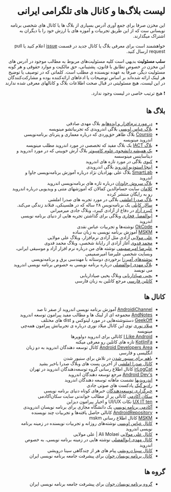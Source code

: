 <div dir="rtl">

# لیست بلاگ‌ها و کانال های تلگرامی ایرانی

این مخزن صرفا برای جمع آوری آدرس بسیاری از بلاگ ها یا کانال های شخصی برنامه نویسانی ست که از این طریق تجربیات و آموزه های با ارزش خود را با دیگران به اشتراک میگذارند.

خواهشمند است برای معرفی بلاگ یا کانال جدید در قسمت [issue](https://github.com/beigirad/IranianDevelopersBlogsAndChannels/issues) اعلام کنید یا pull request ارسال کنید.

**سلب مسئولیت** بدیهی است کلیه مسئولیت‌های مربوط به مطالب موجود در آدرس های این مخزن در خصوص تطابق با قانون، پشتیبانی، حق مالکیت و موارد حقوقی و هر گونه مسئولیت دیگر، صرفاً به عهده نویسنده ی مطلب است. کلماتی که در توصیف یا توضیح هر لینک ارائه شده‌اند بر اساس توضیحات یا ادعاهای ارائه‌کننده بوده و مشارکت‌کنندگان در این لیست، هیچ مسئولیتی در قبال صحت اطلاعات بلاگ و کانالهای معرفی شده ندارند

:heavy_exclamation_mark: هیچ ترتیب خاصی در لیست وجود ندارد.

## بلاگ ها
* [در مورد نرم‌افزار و ایده‌هایم](https://mehdix.ir/) بلاگ مهدی صادقی
* [بلاگ عباس اویسی](http://abbas.oveissi.ir/) بلاگی اندرویدی که تجربیاتشو مینویسه
* [Coursio](http://coursio.ir) بلاگ طاهر حق‌وردی که درباره معماری و پترنای برنامه‌نویسی اندروید مینویسه
* [بلاگ IACT](http://iact.ir) یک بلاگ مفید که تخصصی در مورد اندروید مطلب مینویسه
* [یک همیشه دانشجوی علوم کامپیوتر](http://arashkhoeini.com) بلاگ آرش خویینی که در مورد اندروید و دیتاساینس مینوسسه
* [کیوی](https://kivee.ir) بلاگی در مورد تازه های اندروید
* [اینجا استودیو اندروید](http://androidstd.com) بلاگی اندرویدی
* [SmartLab](http://smartlab.ir) بلاگ  علی بهزادیان نژاد درباره آموزش برنامه‌نویسی جاوا و اندروید
* [بلاگ سروش جاودان](http://soroushjavdan.net) درباره تازه های برنامه‌نویسی اندروید
* [کلامان](http://www.kamalan.com) سایت حسام‌الدین کمالان که آموزشهای متنی و ویدیویی درباره اندروید رو به رایگان منتشر کرده
* [بلاگ صدرا املشی](http://isapanah.com) بلاگی در مورد تجربه های صدرا املشی
* [سالار کابلی](https://sallar.me/farsi/)  یک برنامه‌نویس ۲۸ ساله که در هلسینکی، فنلاند زندگی می‌کند.
* [کیبرد آزاد](https://jadi.net/) در دفاع از آزادی کیبرد، وبلاگ جادی میرمیرانی    
* [ابوالفضل فخاری](http://abolfazlfakhari.ir/) وبلاگی برای گذاشتن تجربه هایی از دنیای برنامه نویسی اندروید
* [OkCode](http://okcode.ir/) نوشته‌ها و تجربیات عباس نقدی
* [MSKM](http://mskm.ir/) آموزش برنامه نویسی به زبان ساده
* [علی مولایی](https://molaei.org) آزادی مثل آزادی نرم‌افزار، وبلاگ علی مولایی
* [محمد فدوی](https://fadavi.net) آغاز آزادی از رایانهٔ شخصی، وبلاگ محمد فدوی
* [علیرضا امیرصمیمی](https://amirsamimi.ir) نوشته های من درباره نرم افزار آزاد و موسیقی ایرانی، وبسایت شخصی علیرضا امیرصمیمی
* [نوشته‌های آمیرزا](https://mirzaproject.ir/) برخوردی دوستانه با مهندسی برق و برنامه‌نویسی
* [بلاگ مهدی ابوالفضلی](http://virgool.io/@abolfazlimahdi) درباره برنامه نویسی به خصوص برنامه نویسی اندروید می نویسد
* [یحیی صیاداربابی](http://theyahya.com/blog/) وبلاگ یحیی صیاداربابی
* [کاتلین فارسی](http://kotlinfarsi.com/) مرجع کاتلین به زبان فارسی

## کانال ها
* [AndroidiChannel](https://t.me/androiddevelop) آموزش برنامه نویسی اندروید از صفر تا صد
* [AndNotes](https://t.me/AndNotes/) مجموعه ای از لینک ها و مطالب مفید پیرامون توسعه اندروید
* [GeekOff](https://t.me/geekoff/) دستنوشته‌هایی در مورد لینوکس و dist های مختلف
* [میلاد نوری](https://t.me/MiladNouriChannel) توی این کانال میلاد نوری درباره ی تجربیاتش پیرامون همه‌چی مینویسه
* [I Like Android](https://t.me/android_development) کانالی برای اندروید دولوپرها
* [KotlinFa](https://t.me/kotlin_fa) تازه های کاتلین رو معرفی میکنه
* [Android Developers Area](https://t.me/android_developers_area) کانال توسعه دهندگان اندروید به دو زبان انگلیسی و فارسی
* [باهم برای سنیور شدن](https://t.me/androidSenior) در تلاش برای سنیور شدن
* [کانال صدرا املشی](https://t.me/SadraAmlashi) از آخرین پست های وبلاگ صدرا باخبر بشید
* [irLogCat](https://t.me/irlogcat) کانال اطلاع رسانی گروه توسعه‌دهندگان اندروید در تهران
* [Android Dev's](https://t.me/androiddevs_sh) مرجع توسعه دهندگان اندروید
* [اندرویدیها](https://t.me/androidihameeting) نشست ماهانه توسعه دهندگان اندروید
* [رادیو گیک](https://t.me/jadiradio) پادکست های صوتی جادی
* [خبرگزاری توسعه‌دهندگان](https://t.me/irdevnews) خبرهای کوتاه دنیای برنامه نویسی
* [سکان آکادمی](https://t.me/sokanacademy) کانالی پر از مطالب خواندنی سایت سکان‌آکادمی
* [UX IT ten](https://t.me/uxitten) نکات UI/UX و اخبار پیرامون دیزاین
* [آکادمی برنامه نویسی](https://t.me/programmingAcademy) یک دانشگاه مجازی برای برنامه نویسان اندرویدی
* [AndroidRepository](https://t.me/AndroidRepository) کانالی حاصل یافته‌ها و تجربیات چند نویسنده
* [MSKM](https://t.me/mskm_ir) کانال اطلاع رسانی mskm
* [کانال عباس اویسی](https://t.me/aoveissi) نوشته‌های روزانه و تجربیات نویسنده در زمینه برنامه نویسی اندروید 
* [کانال علی مولایی](https://t.me/molaei_org) Ali Molaei | علی مولایی
* [کانال مهدی ابوالفضلی](https://t.me/abolfazli_mahdi) نوشته هایی در زمینه برنامه نویسی، به خصوص اندروید
* [کانال سینا درویشی](https://t.me/s/sina_darvi) پیام های هر از چندگاهی سینا درویشی
* [کانال برنامه نویسان جوان](https://t.me/YProgram) برای پیشرفت جامعه برنامه نویسی ایران

## گروه ها
* [گروه برنامه نویسان جوان](https://t.me/joinchat/EPqad1EFuYs_ATagWaUHYg) برای پیشرفت جامعه برنامه نویسی ایران

</div>
